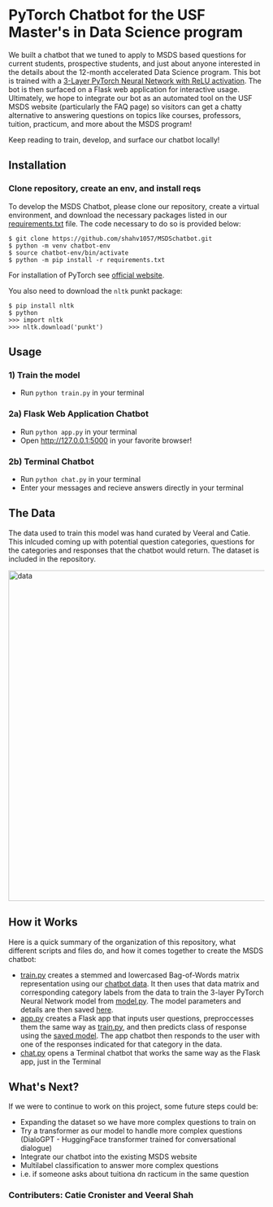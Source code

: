 # PyTorch Chatbot for the USF Master's in Data Science program

We built a chatbot that we tuned to apply to MSDS based questions for current students, prospective students, and just about anyone interested in the details about the 12-month accelerated Data Science program. This bot is trained with a [3-Layer PyTorch Neural Network with ReLU activation](model.py). The bot is then surfaced on a Flask web application for interactive usage. Ultimately, we hope to integrate our bot as an automated tool on the USF MSDS website (particularly the FAQ page) so visitors can get a chatty alternative to answering questions on topics like courses, professors, tuition, practicum, and more about the MSDS program!

Keep reading to train, develop, and surface our chatbot locally!

## Installation

### Clone repository, create an env, and install reqs

To develop the MSDS Chatbot, please clone our repository, create a virtual environment, and download the necessary packages listed in our [requirements.txt](requirements.txt) file. The code necessary to do so is provided below:

```
$ git clone https://github.com/shahv1057/MSDSchatbot.git
$ python -m venv chatbot-env
$ source chatbot-env/bin/activate
$ python -m pip install -r requirements.txt
```

For installation of PyTorch see [official website](https://pytorch.org/).

You also need to download the `nltk` punkt package:
```
$ pip install nltk
$ python
>>> import nltk
>>> nltk.download('punkt')
```

## Usage

### 1) Train the model
  - Run `python train.py` in your terminal

### 2a) Flask Web Application Chatbot
  - Run `python app.py` in your terminal
  - Open http://127.0.0.1:5000 in your favorite browser!

### 2b) Terminal Chatbot
  - Run `python chat.py` in your terminal
  - Enter your messages and recieve answers directly in your terminal



## The Data 

The data used to train this model was hand curated by Veeral and Catie. This inlcuded coming up with potential question categories, questions for the categories and responses that the chatbot would return. The dataset is included in the repository.

<img width="650" alt="data" src="https://user-images.githubusercontent.com/67168388/128942045-bc00d0a1-1585-420e-9d09-5ffca62872ab.png">

## How it Works

Here is a quick summary of the organization of this repository, what different scripts and files do, and how it comes together to create the MSDS chatbot:

- [train.py](train.py) creates a stemmed and lowercased Bag-of-Words matrix representation using our [chatbot data](data/msds_chat_data.json). It then uses that data matrix and corresponding category labels from the data to train the 3-layer PyTorch Neural Network model from [model.py](model.py). The model parameters and details are then saved [here](data/data.pth).
- [app.py](app.py) creates a Flask app that inputs user questions, preproccesses them the same way as [train.py](train.py), and then predicts class of response using the [saved model](data/data.pth). The app chatbot then responds to the user with one of the responses indicated for that category in the data.
- [chat.py](chat.py) opens a Terminal chatbot that works the same way as the Flask app, just in the Terminal

## What's Next? 

If we were to continue to work on this project, some future steps could be:
-  Expanding the dataset so we have more complex questions to train on
-  Try a transformer as our model to handle more complex questions  (DialoGPT - HuggingFace transformer trained for conversational dialogue)
-  Integrate our chatbot into the existing MSDS website 
-  Multilabel classification to answer more complex questions
  - i.e. if someone asks about tuitiona dn racticum in the same question 


### Contributers: Catie Cronister and Veeral Shah

